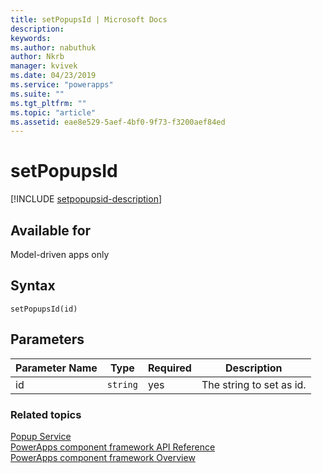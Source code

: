 ```yaml
---
title: setPopupsId | Microsoft Docs
description: 
keywords:
ms.author: nabuthuk
author: Nkrb
manager: kvivek
ms.date: 04/23/2019
ms.service: "powerapps"
ms.suite: ""
ms.tgt_pltfrm: ""
ms.topic: "article"
ms.assetid: eae8e529-5aef-4bf0-9f73-f3200aef84ed
---
```


# setPopupsId

[!INCLUDE [setpopupsid-description](includes/setpopupsid-description.md)]

## Available for 

Model-driven apps only

## Syntax

`setPopupsId(id)`

## Parameters

| Parameter Name|Type|Required|Description|
| ------------- |----|--------|-----------|
|id|`string`|yes|The string to set as id.|


### Related topics

[Popup Service](../popupservice.md)<br/>
[PowerApps component framework API Reference](../../reference/index.md)<br/>
[PowerApps component framework Overview](../../overview.md)